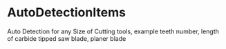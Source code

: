 # AutoDetectionItems
Auto Detection for any Size of Cutting tools, example teeth number, length of carbide tipped saw blade, planer blade 
